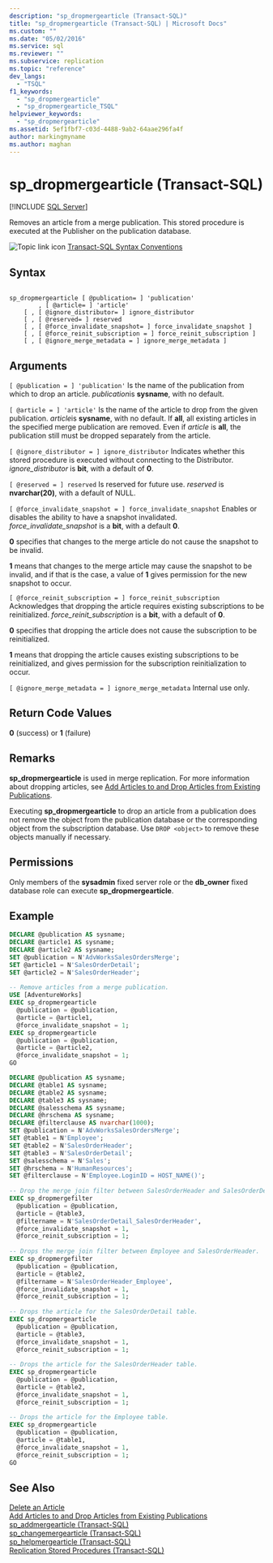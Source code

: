 ```yaml
---
description: "sp_dropmergearticle (Transact-SQL)"
title: "sp_dropmergearticle (Transact-SQL) | Microsoft Docs"
ms.custom: ""
ms.date: "05/02/2016"
ms.service: sql
ms.reviewer: ""
ms.subservice: replication
ms.topic: "reference"
dev_langs: 
  - "TSQL"
f1_keywords: 
  - "sp_dropmergearticle"
  - "sp_dropmergearticle_TSQL"
helpviewer_keywords: 
  - "sp_dropmergearticle"
ms.assetid: 5ef1fbf7-c03d-4488-9ab2-64aae296fa4f
author: markingmyname
ms.author: maghan
---
```

# sp_dropmergearticle (Transact-SQL)
[!INCLUDE [SQL Server](../../includes/applies-to-version/sqlserver.md)]

  Removes an article from a merge publication. This stored procedure is executed at the Publisher on the publication database.  
  
 ![Topic link icon](../../database-engine/configure-windows/media/topic-link.gif "Topic link icon") [Transact-SQL Syntax Conventions](../../t-sql/language-elements/transact-sql-syntax-conventions-transact-sql.md)  
  
## Syntax  
  
```  
  
sp_dropmergearticle [ @publication= ] 'publication'  
        , [ @article= ] 'article'   
    [ , [ @ignore_distributor= ] ignore_distributor   
    [ , [ @reserved= ] reserved   
    [ , [ @force_invalidate_snapshot= ] force_invalidate_snapshot ]  
    [ , [ @force_reinit_subscription = ] force_reinit_subscription ]  
    [ , [ @ignore_merge_metadata = ] ignore_merge_metadata ]  
```  
  
## Arguments  
`[ @publication = ] 'publication'`
 Is the name of the publication from which to drop an article. *publication*is **sysname**, with no default.  
  
`[ @article = ] 'article'`
 Is the name of the article to drop from the given publication. *article*is **sysname**, with no default. If **all**, all existing articles in the specified merge publication are removed. Even if *article* is **all**, the publication still must be dropped separately from the article.  
  
`[ @ignore_distributor = ] ignore_distributor`
 Indicates whether this stored procedure is executed without connecting to the Distributor. *ignore_distributor* is **bit**, with a default of **0**.  
  
`[ @reserved = ] reserved`
 Is reserved for future use. *reserved* is **nvarchar(20)**, with a default of NULL.  
  
`[ @force_invalidate_snapshot = ] force_invalidate_snapshot`
 Enables or disables the ability to have a snapshot invalidated. *force_invalidate_snapshot* is a **bit**, with a default **0**.  
  
 **0** specifies that changes to the merge article do not cause the snapshot to be invalid.  
  
 **1** means that changes to the merge article may cause the snapshot to be invalid, and if that is the case, a value of **1** gives permission for the new snapshot to occur.  
  
`[ @force_reinit_subscription = ] force_reinit_subscription`
 Acknowledges that dropping the article requires existing subscriptions to be reinitialized. *force_reinit_subscription* is a **bit**, with a default of **0**.  
  
 **0** specifies that dropping the article does not cause the subscription to be reinitialized.  
  
 **1** means that dropping the article causes existing subscriptions to be reinitialized, and gives permission for the subscription reinitialization to occur.  
  
`[ @ignore_merge_metadata = ] ignore_merge_metadata`
 Internal use only.  
  
## Return Code Values  
 **0** (success) or **1** (failure)  
  
## Remarks  
 **sp_dropmergearticle** is used in merge replication. For more information about dropping articles, see [Add Articles to and Drop Articles from Existing Publications](../../relational-databases/replication/publish/add-articles-to-and-drop-articles-from-existing-publications.md).  
  
 Executing **sp_dropmergearticle** to drop an article from a publication does not remove the object from the publication database or the corresponding object from the subscription database. Use `DROP <object>` to remove these objects manually if necessary.  
  
## Permissions  
 Only members of the **sysadmin** fixed server role or the **db_owner** fixed database role can execute **sp_dropmergearticle**.  
  
## Example  
  
```sql  
DECLARE @publication AS sysname;  
DECLARE @article1 AS sysname;  
DECLARE @article2 AS sysname;  
SET @publication = N'AdvWorksSalesOrdersMerge';  
SET @article1 = N'SalesOrderDetail';   
SET @article2 = N'SalesOrderHeader';   
  
-- Remove articles from a merge publication.  
USE [AdventureWorks]  
EXEC sp_dropmergearticle   
  @publication = @publication,   
  @article = @article1,  
  @force_invalidate_snapshot = 1;  
EXEC sp_dropmergearticle   
  @publication = @publication,   
  @article = @article2,  
  @force_invalidate_snapshot = 1;  
GO  
```  
  
```sql  
DECLARE @publication AS sysname;  
DECLARE @table1 AS sysname;  
DECLARE @table2 AS sysname;  
DECLARE @table3 AS sysname;  
DECLARE @salesschema AS sysname;  
DECLARE @hrschema AS sysname;  
DECLARE @filterclause AS nvarchar(1000);  
SET @publication = N'AdvWorksSalesOrdersMerge';   
SET @table1 = N'Employee';   
SET @table2 = N'SalesOrderHeader';   
SET @table3 = N'SalesOrderDetail';   
SET @salesschema = N'Sales';  
SET @hrschema = N'HumanResources';  
SET @filterclause = N'Employee.LoginID = HOST_NAME()';  
  
-- Drop the merge join filter between SalesOrderHeader and SalesOrderDetail.  
EXEC sp_dropmergefilter   
  @publication = @publication,   
  @article = @table3,   
  @filtername = N'SalesOrderDetail_SalesOrderHeader',   
  @force_invalidate_snapshot = 1,   
  @force_reinit_subscription = 1;  
  
-- Drops the merge join filter between Employee and SalesOrderHeader.  
EXEC sp_dropmergefilter   
  @publication = @publication,   
  @article = @table2,   
  @filtername = N'SalesOrderHeader_Employee',   
  @force_invalidate_snapshot = 1,   
  @force_reinit_subscription = 1;  
  
-- Drops the article for the SalesOrderDetail table.  
EXEC sp_dropmergearticle   
  @publication = @publication,   
  @article = @table3,  
  @force_invalidate_snapshot = 1,   
  @force_reinit_subscription = 1;  
  
-- Drops the article for the SalesOrderHeader table.  
EXEC sp_dropmergearticle   
  @publication = @publication,   
  @article = @table2,   
  @force_invalidate_snapshot = 1,   
  @force_reinit_subscription = 1;  
  
-- Drops the article for the Employee table.  
EXEC sp_dropmergearticle   
  @publication = @publication,   
  @article = @table1,  
  @force_invalidate_snapshot = 1,   
  @force_reinit_subscription = 1;  
GO  
```  
  
## See Also  
 [Delete an Article](../../relational-databases/replication/publish/delete-an-article.md)   
 [Add Articles to and Drop Articles from Existing Publications](../../relational-databases/replication/publish/add-articles-to-and-drop-articles-from-existing-publications.md)   
 [sp_addmergearticle &#40;Transact-SQL&#41;](../../relational-databases/system-stored-procedures/sp-addmergearticle-transact-sql.md)   
 [sp_changemergearticle &#40;Transact-SQL&#41;](../../relational-databases/system-stored-procedures/sp-changemergearticle-transact-sql.md)   
 [sp_helpmergearticle &#40;Transact-SQL&#41;](../../relational-databases/system-stored-procedures/sp-helpmergearticle-transact-sql.md)   
 [Replication Stored Procedures &#40;Transact-SQL&#41;](../../relational-databases/system-stored-procedures/replication-stored-procedures-transact-sql.md)  
  
  
